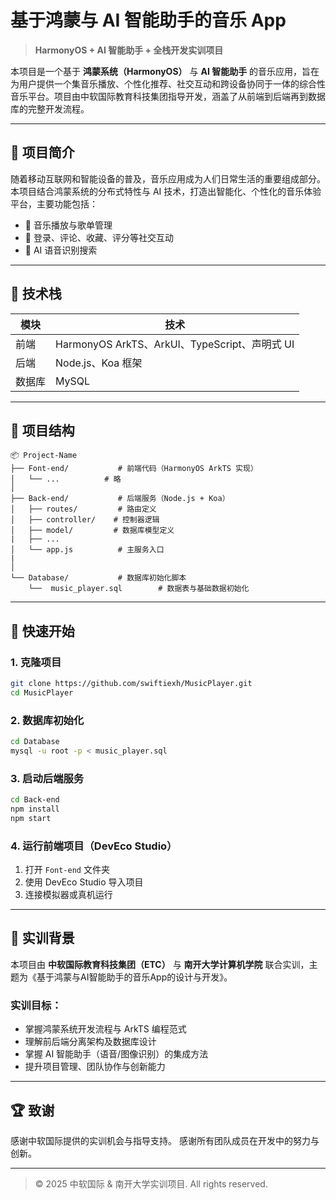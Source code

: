 # 基于鸿蒙与 AI 智能助手的音乐 App

> **HarmonyOS + AI 智能助手 + 全栈开发实训项目**

本项目是一个基于 **鸿蒙系统（HarmonyOS）** 与 **AI 智能助手** 的音乐应用，旨在为用户提供一个集音乐播放、个性化推荐、社交互动和跨设备协同于一体的综合性音乐平台。项目由中软国际教育科技集团指导开发，涵盖了从前端到后端再到数据库的完整开发流程。

---

## 📱 项目简介

随着移动互联网和智能设备的普及，音乐应用成为人们日常生活的重要组成部分。本项目结合鸿蒙系统的分布式特性与 AI 技术，打造出智能化、个性化的音乐体验平台，主要功能包括：

* 🎵 音乐播放与歌单管理
* 💬 登录、评论、收藏、评分等社交互动
* 🤖 AI 语音识别搜索


---

## 🧩 技术栈

| 模块    | 技术                                      |
| ----- | --------------------------------------- |
| 前端    | HarmonyOS ArkTS、ArkUI、TypeScript、声明式 UI |
| 后端    | Node.js、Koa 框架           |
| 数据库   | MySQL                                   |

---

## 📂 项目结构

```
📦 Project-Name
├── Font-end/           # 前端代码（HarmonyOS ArkTS 实现）
│   └── ...          # 略
│
├── Back-end/           # 后端服务（Node.js + Koa）
│   ├── routes/         # 路由定义
│   ├── controller/    # 控制器逻辑
│   ├── model/         # 数据库模型定义
|   ├── ...
│   └── app.js          # 主服务入口
|   
│
└── Database/           # 数据库初始化脚本
    └──  music_player.sql        # 数据表与基础数据初始化
```

---

## 🚀 快速开始

### 1. 克隆项目

```bash
git clone https://github.com/swiftiexh/MusicPlayer.git
cd MusicPlayer
```

### 2. 数据库初始化

```bash
cd Database
mysql -u root -p < music_player.sql
```

### 3. 启动后端服务

```bash
cd Back-end
npm install
npm start
```

### 4. 运行前端项目（DevEco Studio）

1. 打开 `Font-end` 文件夹
2. 使用 DevEco Studio 导入项目
3. 连接模拟器或真机运行

---

## 🤝 实训背景

本项目由 **中软国际教育科技集团（ETC）** 与 **南开大学计算机学院** 联合实训，主题为《基于鸿蒙与AI智能助手的音乐App的设计与开发》。

### 实训目标：

* 掌握鸿蒙系统开发流程与 ArkTS 编程范式
* 理解前后端分离架构及数据库设计
* 掌握 AI 智能助手（语音/图像识别）的集成方法
* 提升项目管理、团队协作与创新能力

---

## 🏆 致谢

感谢中软国际提供的实训机会与指导支持。
感谢所有团队成员在开发中的努力与创新。

---

> © 2025 中软国际 & 南开大学实训项目. All rights reserved.
